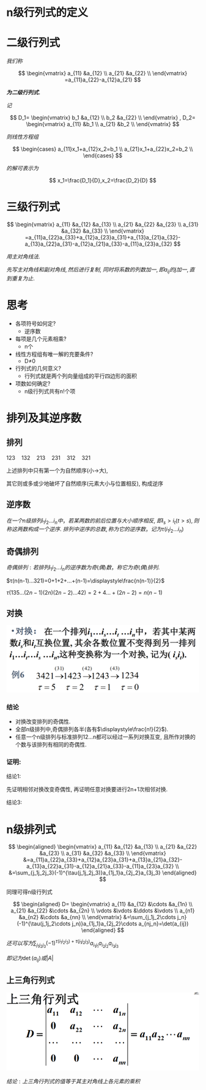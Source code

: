 # n级行列式的定义

# 二级行列式

$我们称$

$$
\begin{vmatrix}
a_{11} &a_{12} \\
a_{21} &a_{22} \\
\end{vmatrix}
=a_{11}a_{22}-a_{12}a_{21}
$$

**$为二级行列式.$**

$记$

$$
D_1=
\begin{vmatrix}
b_1 &a_{12} \\
b_2 &a_{22} \\
\end{vmatrix}
,
D_2=
\begin{vmatrix}
a_{11} &b_1 \\
a_{21} &b_2 \\
\end{vmatrix}
$$

$则线性方程组$

$$
\begin{cases}
a_{11}x_1+a_{12}x_2=b_1 \\
a_{21}x_1+a_{22}x_2=b_2 \\
\end{cases}
$$

$的解可表示为$

$$
x_1=\frac{D_1}{D},x_2=\frac{D_2}{D}
$$

# 三级行列式

$$
\begin{vmatrix}
a_{11} &a_{12} &a_{13} \\
a_{21} &a_{22} &a_{23} \\
a_{31} &a_{32} &a_{33} \\
\end{vmatrix}
=a_{11}a_{22}a_{33}+a_{12}a_{23}a_{31}+a_{13}a_{21}a_{32}-a_{13}a_{22}a_{31}-a_{12}a_{21}a_{33}-a_{11}a_{23}a_{32}
$$

$用主对角线法.$

$先写主对角线和副对角线, 然后进行复制,$
$同时将系数的列数加一, 即a_{ij}的j加一, 直到重复为止.$

# 思考

* 各项符号如何定?
  * 逆序数
* 每项是几个元素相乘?
  * n个
* 线性方程组有唯一解的充要条件?
  * D≠0
* 行列式的几何意义?
  * 行列式就是两个列向量组成的平行四边形的面积
* 项数如何确定?
  * n级行列式共有n!个项

# 排列及其逆序数

## 排列

$123 \quad 132 \quad 213 \quad 231 \quad 312 \quad 321 \quad$

上述排列中只有第一个为自然顺序(小→大),

其它则或多或少地破坏了自然顺序(元素大小与位置相反), 构成逆序

## 逆序数

$在一个n 级排列i_1i_2...i_n中，若某两数的前后位置与大小顺序相反,$
$即i_s>i_t(t>s),则称这两数构成一个逆序.$
$排列中逆序的总数,称为它的逆序数，记为\tau(i_1i_2...i_n)$

## 奇偶排列

$奇偶排列:若排列i_1i_2...i_n的逆序数为奇(偶)数，称它为奇(偶)排列.$

$τ(n(n-1)...321)=0+1+2+...+(n-1)=\displaystyle\frac{n(n-1)}{2}$

$τ(135...(2n-1)(2n)(2n-2) ...42)=2+4...+(2n-2)=n(n-1)$

## 对换

![](2020-11-04-09-18-57.png)

### 结论

* 对换改变排列的奇偶性.
* 全部n级排列中,奇偶排列各半(各有$\displaystyle\frac{n!}{2}$).
* 任意一个n级排列与标准排列12...n都可以经过一系列对换互变, 且所作对换的个数与该排列有相同的奇偶性.

### 证明:

结论1:

先证明相邻对换改变奇偶性, 再证明任意对换要进行2n+1次相邻对换.

结论3:



# n级排列式

$$
\begin{aligned}
\begin{vmatrix}
a_{11} &a_{12} &a_{13} \\
a_{21} &a_{22} &a_{23} \\
a_{31} &a_{32} &a_{33} \\
\end{vmatrix}
&=a_{11}a_{22}a_{33}+a_{12}a_{23}a_{31}+a_{13}a_{21}a_{32}-a_{13}a_{22}a_{31}-a_{12}a_{21}a_{33}-a_{11}a_{23}a_{32} \\
&=\sum_{j_1j_2j_3}(-1)^{\tau(j_1j_2j_3)}a_{1j_1}a_{2j_2}a_{3j_3}
\end{aligned}
$$

同理可得n级行列式

$$
\begin{aligned}
D=
\begin{vmatrix}
a_{11} &a_{12} &\cdots &a_{1n} \\
a_{21} &a_{22} &\cdots &a_{2n} \\
\vdots &\vdots &\ddots &\vdots \\
a_{n1} &a_{n2} &\cdots &a_{nn} \\
\end{vmatrix}
&=\sum_{j_1j_2\cdots j_n}(-1)^{\tau(j_1j_2\cdots j_n)}a_{1j_1}a_{2j_2}\cdots a_{nj_n}=\det(a_{ij})
\end{aligned}
$$


$还可以写为\displaystyle\sum_{j_1j_2j_3}(-1)^{\tau(i_1i_2i_3)+\tau(j_1j_2j_3)}a_{i_1j_1}a_{i_2j_2}a_{i_3j_3}$

$即记为\det(a_{ij})或|A|$

## 上三角行列式

![](2020-11-04-09-47-05.png)

$结论: 上三角行列式的值等于其主对角线上各元素的乘积$

